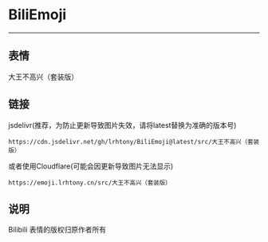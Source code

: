 # BiliEmoji
---
## 表情
大王不高兴（套装版）
## 链接
jsdelivr(推荐，为防止更新导致图片失效，请将latest替换为准确的版本号)
```
https://cdn.jsdelivr.net/gh/lrhtony/BiliEmoji@latest/src/大王不高兴（套装版）
```
或者使用Cloudflare(可能会因更新导致图片无法显示)
```
https://emoji.lrhtony.cn/src/大王不高兴（套装版）
```
## 说明
Bilibili 表情的版权归原作者所有
